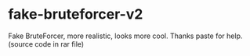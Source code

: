 # fake-bruteforcer-v2
Fake BruteForcer, more realistic, looks more cool. Thanks paste for help.
(source code in rar file)

